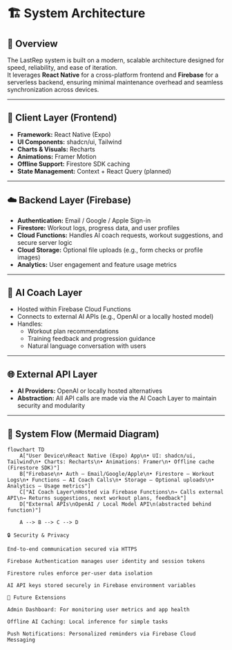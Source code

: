 # 🏗️ System Architecture

## 🧩 Overview

The LastRep system is built on a modern, scalable architecture designed for speed, reliability, and ease of iteration.  
It leverages **React Native** for a cross-platform frontend and **Firebase** for a serverless backend, ensuring minimal maintenance overhead and seamless synchronization across devices.

---

## 📱 Client Layer (Frontend)

- **Framework:** React Native (Expo)
- **UI Components:** shadcn/ui, Tailwind
- **Charts & Visuals:** Recharts
- **Animations:** Framer Motion
- **Offline Support:** Firestore SDK caching
- **State Management:** Context + React Query (planned)

---

## ☁️ Backend Layer (Firebase)

- **Authentication:** Email / Google / Apple Sign-in  
- **Firestore:** Workout logs, progress data, and user profiles  
- **Cloud Functions:** Handles AI coach requests, workout suggestions, and secure server logic  
- **Cloud Storage:** Optional file uploads (e.g., form checks or profile images)  
- **Analytics:** User engagement and feature usage metrics  

---

## 🧠 AI Coach Layer

- Hosted within Firebase Cloud Functions  
- Connects to external AI APIs (e.g., OpenAI or a locally hosted model)  
- Handles:
  - Workout plan recommendations  
  - Training feedback and progression guidance  
  - Natural language conversation with users  

---

## 🌐 External API Layer

- **AI Providers:** OpenAI or locally hosted alternatives  
- **Abstraction:** All API calls are made via the AI Coach Layer to maintain security and modularity  

---

## 🧭 System Flow (Mermaid Diagram)

```mermaid
flowchart TD
    A["User Device\nReact Native (Expo) App\n• UI: shadcn/ui, Tailwind\n• Charts: Recharts\n• Animations: Framer\n• Offline cache (Firestore SDK)"]
    B["Firebase\n• Auth — Email/Google/Apple\n• Firestore — Workout Logs\n• Functions — AI Coach Calls\n• Storage — Optional uploads\n• Analytics — Usage metrics"]
    C["AI Coach Layer\nHosted via Firebase Functions\n→ Calls external API\n→ Returns suggestions, next workout plans, feedback"]
    D["External APIs\nOpenAI / Local Model API\n(abstracted behind function)"]

    A --> B --> C --> D

🔒 Security & Privacy

End-to-end communication secured via HTTPS

Firebase Authentication manages user identity and session tokens

Firestore rules enforce per-user data isolation

AI API keys stored securely in Firebase environment variables

🧰 Future Extensions

Admin Dashboard: For monitoring user metrics and app health

Offline AI Caching: Local inference for simple tasks

Push Notifications: Personalized reminders via Firebase Cloud Messaging